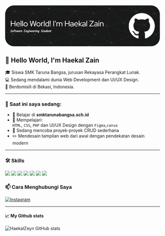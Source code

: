 
![Haekal zeyn](img/github-header-image.png)


## 👋 Hello World, I'm Haekal Zain

🎓 Siswa SMK Taruna Bangsa, jurusan Rekayasa Perangkat Lunak.  
💻 Sedang mendalami dunia Web Development dan UI/UX Design.  
📍 Berdomisili di Bekasi, Indonesia.

---

### 💼 Saat ini saya sedang:
- 🔭 Belajar di **smktarunabangsa.sch.id**
- 🌱 Mempelajari:  
  `HTML`, `CSS`, `PHP` dan UI/UX Design dengan `Figma`,`canva`
- 🔧 Sedang mencoba proyek-proyek CRUD sederhana
- ✏️ Mendesain tampilan web dari awal dengan pendekatan desain modern

---


### 🛠️ Skills
<img src="https://img.shields.io/badge/PHP-777BB4?style=for-the-badge&logo=php&logoColor=white"/> <img src="https://img.shields.io/badge/HTML5-E34F26?style=for-the-badge&logo=html5&logoColor=white"/> <img src="https://img.shields.io/badge/CSS3-1572B6?style=for-the-badge&logo=css3&logoColor=white"/>
<img src="https://img.shields.io/badge/Laravel-FF2D20?style=for-the-badge&logo=laravel&logoColor=white"/>  <img src="https://img.shields.io/badge/Laragon-0E83CD?style=for-the-badge&logo=Laragon&logoColor=white"/> <img src="https://img.shields.io/badge/Codeigniter-EF4223?style=for-the-badge&logo=codeigniter&logoColor=white"/>
<img src="https://img.shields.io/badge/Composer-885630?style=for-the-badge&logo=Composer&logoColor=white"/>


### 📫 Cara Menghubungi Saya
[![Instagram](https://img.shields.io/badge/Instagram-E4405F?style=for-the-badge&logo=instagram&logoColor=white)](https://www.instagram.com/kaljainn?igsh=MWV4eHNxeGl5dG96Zw==)



---

#### 📈 My Github stats
![HaekalZeyn GitHub stats](https://github-readme-stats.vercel.app/api?username=Haekalzeyn&show_icons=true&theme=dark&locale=id)





